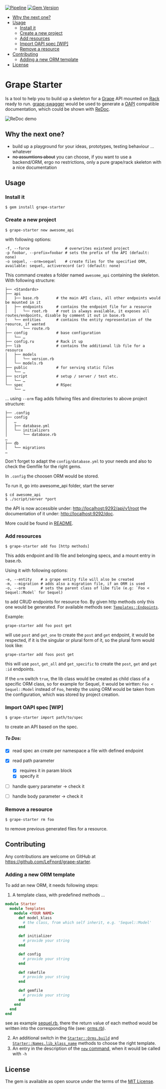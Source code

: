 [![Pipeline](https://github.com/LeFnord/grape-starter/actions/workflows/pipeline.yml/badge.svg?branch=master)](https://github.com/LeFnord/grape-starter/actions/workflows/pipeline.yml)
[![Gem Version](https://badge.fury.io/rb/grape-starter.svg)](https://badge.fury.io/rb/grape-starter)

- [Why the next one?](#why-the-next-one)
- [Usage](#usage)
  - [Install it](#install-it)
  - [Create a new project](#create-a-new-project)
  - [Add resources](#add-resources)
  - [Import OAPI spec \[WIP\]](#import-oapi-spec-wip)
  - [Remove a resource](#remove-a-resource)
- [Contributing](#contributing)
  - [Adding a new ORM template](#adding-a-new-orm-template)
- [License](#license)


# Grape Starter

Is a tool to help you to build up a skeleton for a [Grape](http://github.com/ruby-grape/grape) API mounted on [Rack](https://github.com/rack/rack) ready to run.
[grape-swagger](http://github.com/ruby-grape/grape-swagger) would be used to generate a  [OAPI](https://github.com/OAI/OpenAPI-Specification/blob/master/versions/2.0.md) compatible documentation, which could be shown with [ReDoc](https://github.com/Rebilly/ReDoc).

![ReDoc demo](doc/re-doc.png)




## Why the next one?

- build up a playground for your ideas, prototypes, testing behaviour … whatever
- ~~no assumtions about~~ you can choose, if you want to use a backend/ORM, ergo no restrictions, only a pure grape/rack skeleton with a nice documentation


## Usage

### Install it
```
$ gem install grape-starter
```


### Create a new project
```
$ grape-starter new awesome_api
```
with following options:
```
-f, --force                # overwrites existend project
-p foobar, --prefix=foobar # sets the prefix of the API (default: none)
-o sequel, --orm=sequel    # create files for the specified ORM, available: sequel, activerecord (ar) (default: none)
```
This command creates a folder named `awesome_api` containing the skeleton. With following structure:
```
├── <Standards>
├── api
│   ├── base.rb        # the main API class, all other endpoints would be mounted in it
│   ├── endpoints      # contains the endpoint file for a resource
│   │   └── root.rb    # root is always available, it exposes all routes/endpoints, disable by comment it out in base.rb
│   └── entities       # contains the entity representation of the reource, if wanted
│       └── route.rb
├── config             # base configuration
│   └── …
├── config.ru          # Rack it up
├── lib                # contains the additional lib file for a resource
│   ├── models
│   │   └── version.rb
│   └── models.rb
├── public             # for serving static files
│   └── …
├── script             # setup / server / test etc.
│   └── …
└── spec               # RSpec
    └── …
```

… using `--orm` flag adds follwing files and directories to above project structure:
```
├── .config
├── config
│   …
│   ├── database.yml
│   └── initializers
│       └── database.rb
…
├── db
│   └── migrations
…
```

Don't forget to adapt the `config/database.yml` to your needs
and also to check the Gemfile for the right gems.

In `.config` the choosen ORM would be stored.

To run it, go into awesome_api folder, start the server
```
$ cd awesome_api
$ ./script/server *port
```
the API is now accessible under: [http://localhost:9292/api/v1/root](http://localhost:9292/api/v1/root)
the documentation of it under: [http://localhost:9292/doc](http://localhost:9292/doc).

More could be found in [README](template/README.md).


### Add resources
```
$ grape-starter add foo [http methods]
```
This adds endpoint and lib file and belonging specs, and a mount entry in base.rb.

Using it with following options:
```
-e, --entity    # a grape entity file will also be created
-m, --migration # adds also a migration file, if an ORM is used
-o, --orm       # sets the parent class of libe file (e.g: `Foo < Sequel::Model` for Sequel)
```
to add CRUD endpoints for resource foo. By given http methods only this one would be generated.
For available methods see: [`Templates::Endpoints`](https://github.com/LeFnord/grape-starter/blob/d7bb6c4946dc27fcafa5a75435b45bfe2b7277f0/lib/starter/builder/templates/endpoints.rb#L7-L26).

Example:
```
grape-starter add foo post get
```
will use `post` and `get_one` to create the `post` and `get` endpoint, it would be respected, if it is the singular or plural form of it, so the plural form would look like:
```
grape-starter add foos post get
```
this will use `post`, `get_all` and `get_specific` to create the `post`, `get` and `get :id` endpoints.

If the `orm` switch `true`, the lib class would be created as child class of a specific ORM class,
so for example for Sequel, it would be wirtten: `Foo < Sequel::Model` instead of `Foo`, hereby the using ORM would be taken from the configuration, which was stored by project creation.


### Import OAPI spec [WIP]
```
$ grape-starter import path/to/spec
```
to create an API based on the spec.

##### To Dos:

- [x] read spec an create per namespace a file with defined endpoint
- [x] read path parameter
  - [x] requires it in param block
  - [x] specify it
- [ ] handle query parameter -> check it
- [ ] handle body parameter -> check it


### Remove a resource
```
$ grape-starter rm foo
```
to remove previous generated files for a resource.


## Contributing

Any contributions are welcome on GitHub at https://github.com/LeFnord/grape-starter.


### Adding a new ORM template

To add an new ORM, it needs following steps:

1. A template class, with predefined methods …

  ```ruby
  module Starter
    module Templates
      module <YOUR NAME>
        def model_klass
          # the class, from which self inherit, e.g. 'Sequel::Model'
        end

        def initializer
          # provide your string
        end

        def config
          # provide your string
        end

        def rakefile
          # provide your string
        end

        def gemfile
          # provide your string
        end
      end
    end
  end
  ```

  see as example [sequel.rb](lib/starter/builder/templates/sequel.rb), there the return value of each method would be written into the
  corresponding file (see: [orms.rb](lib/starter/builder/orms.rb)).

2. An additional switch in the [`Starter::Orms.build`](https://github.com/LeFnord/grape-starter/blob/ef45133e6d2254efee06ae4f17ede2fc5c06bebb/lib/starter/builder/orms.rb#L7-L18) and [`Starter::Names.lib_klass_name`](https://github.com/LeFnord/grape-starter/blob/ef45133e6d2254efee06ae4f17ede2fc5c06bebb/lib/starter/builder/names.rb#L13-L24) methods to choose the right template.
3. An entry in the description of the [`new` command](https://github.com/LeFnord/grape-starter/blob/fa62c8a2ff72f984144b2336859d3e0b397398bd/bin/grape-starter#L28), when it would be called with `-h`


## License

The gem is available as open source under the terms of the [MIT License](LICENSE).
